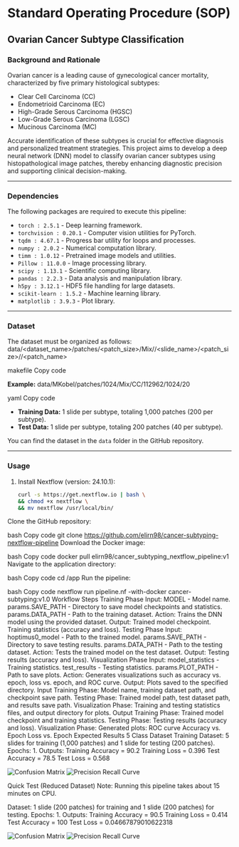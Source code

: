 # Standard Operating Procedure (SOP)

## Ovarian Cancer Subtype Classification

### Background and Rationale

Ovarian cancer is a leading cause of gynecological cancer mortality, characterized by five primary histological subtypes:
- Clear Cell Carcinoma (CC)
- Endometrioid Carcinoma (EC)
- High-Grade Serous Carcinoma (HGSC)
- Low-Grade Serous Carcinoma (LGSC)
- Mucinous Carcinoma (MC)

Accurate identification of these subtypes is crucial for effective diagnosis and personalized treatment strategies. This project aims to develop a deep neural network (DNN) model to classify ovarian cancer subtypes using histopathological image patches, thereby enhancing diagnostic precision and supporting clinical decision-making.

---

### Dependencies

The following packages are required to execute this pipeline:

- `torch : 2.5.1` - Deep learning framework.
- `torchvision : 0.20.1` - Computer vision utilities for PyTorch.
- `tqdm : 4.67.1` - Progress bar utility for loops and processes.
- `numpy : 2.0.2` - Numerical computation library.
- `timm : 1.0.12` - Pretrained image models and utilities.
- `Pillow : 11.0.0` - Image processing library.
- `scipy : 1.13.1` - Scientific computing library.
- `pandas : 2.2.3` - Data analysis and manipulation library.
- `h5py : 3.12.1` - HDF5 file handling for large datasets.
- `scikit-learn : 1.5.2` - Machine learning library.
- `matplotlib : 3.9.3` - Plot library.

---

### Dataset

The dataset must be organized as follows:
data/<dataset_name>/patches/<patch_size>/Mix/<subtype>/<slide_name>/<patch_size>/<magnification>/<patch_name>

makefile
Copy code

**Example:**
data/MKobel/patches/1024/Mix/CC/112962/1024/20

yaml
Copy code

- **Training Data:** 1 slide per subtype, totaling 1,000 patches (200 per subtype).
- **Test Data:** 1 slide per subtype, totaling 200 patches (40 per subtype).

You can find the dataset in the `data` folder in the GitHub repository.

---

### Usage

1. Install Nextflow (version: 24.10.1):
   ```bash
   curl -s https://get.nextflow.io | bash \
   && chmod +x nextflow \
   && mv nextflow /usr/local/bin/
Clone the GitHub repository:

bash
Copy code
git clone https://github.com/elirn98/cancer-subtyping-nextflow-pipeline
Download the Docker image:

bash
Copy code
docker pull elirn98/cancer_subtyping_nextflow_pipeline:v1
Navigate to the application directory:

bash
Copy code
cd /app
Run the pipeline:

bash
Copy code
nextflow run pipeline.nf -with-docker cancer-subtyping:v1.0
Workflow Steps
Training Phase
Input:
MODEL - Model name.
params.SAVE_PATH - Directory to save model checkpoints and statistics.
params.DATA_PATH - Path to the training dataset.
Action: Trains the DNN model using the provided dataset.
Output:
Trained model checkpoint.
Training statistics (accuracy and loss).
Testing Phase
Input:
hoptimus0_model - Path to the trained model.
params.SAVE_PATH - Directory to save testing results.
params.DATA_PATH - Path to the testing dataset.
Action: Tests the trained model on the test dataset.
Output:
Testing results (accuracy and loss).
Visualization Phase
Input:
model_statistics - Training statistics.
test_results - Testing statistics.
params.PLOT_PATH - Path to save plots.
Action: Generates visualizations such as accuracy vs. epoch, loss vs. epoch, and ROC curve.
Output: Plots saved to the specified directory.
Input
Training Phase: Model name, training dataset path, and checkpoint save path.
Testing Phase: Trained model path, test dataset path, and results save path.
Visualization Phase: Training and testing statistics files, and output directory for plots.
Output
Training Phase: Trained model checkpoint and training statistics.
Testing Phase: Testing results (accuracy and loss).
Visualization Phase: Generated plots:
ROC curve
Accuracy vs. Epoch
Loss vs. Epoch
Expected Results
5 Class Dataset Training
Dataset: 5 slides for training (1,000 patches) and 1 slide for testing (200 patches).
Epochs: 1.
Outputs:
Training Accuracy = 90.2
Training Loss = 0.396
Test Accuracy = 78.5
Test Loss = 0.568

![Confusion Matrix](/app/plots/CM_full.png)
![Precision Recall Curve](/app/plots/PR_full.png)


Quick Test (Reduced Dataset)
Note: Running this pipeline takes about 15 minutes on CPU.

Dataset: 1 slide (200 patches) for training and 1 slide (200 patches) for testing.
Epochs: 1.
Outputs:
Training Accuracy = 90.5
Training Loss = 0.414
Test Accuracy = 100
Test Loss = 0.04667879010622318


![Confusion Matrix](/app/plots/confusion_matrix.png)
![Precision Recall Curve](/app/plots/PR_curve.png)